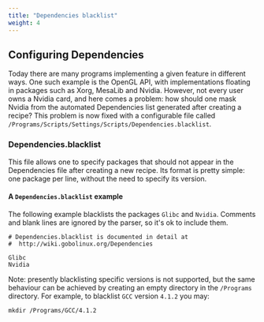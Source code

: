 ```yaml
---
title: "Dependencies blacklist"
weight: 4
---
```


## Configuring Dependencies

Today there are many programs implementing a given feature in different ways.
One such example is the OpenGL API, with implementations floating in packages
such as Xorg, MesaLib and Nvidia. However, not every user owns a Nvidia card,
and here comes a problem: how should one mask Nvidia from the automated
Dependencies list generated after creating a recipe? This problem is now fixed
with a configurable file called
`/Programs/Scripts/Settings/Scripts/Dependencies.blacklist`.

### Dependencies.blacklist

This file allows one to specify packages that should not appear in the
Dependencies file after creating a new recipe. Its format is pretty simple: one
package per line, without the need to specify its version.

#### A `Dependencies.blacklist` example

The following example blacklists the packages `Glibc` and `Nvidia`. Comments and
blank lines are ignored by the parser, so it's ok to include them.

```fish
# Dependencies.blacklist is documented in detail at
#  http://wiki.gobolinux.org/Dependencies

Glibc
Nvidia
```

Note: presently blacklisting specific versions is not supported, but the same
behaviour can be achieved by creating an empty directory in the `/Programs`
directory. For example, to blacklist `GCC` version `4.1.2` you may:

```fish
mkdir /Programs/GCC/4.1.2
```
